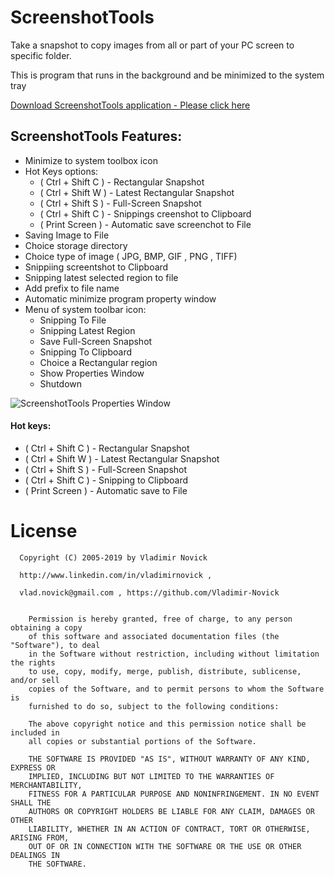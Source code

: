 # ScreenshotTools

Take a snapshot to copy images from all or part of your PC screen to specific folder.

This is program that runs in the background and be minimized to the system tray 

[Download ScreenshotTools application - Please click here ](https://github.com/Vladimir-Novick/ScreenshotTools/raw/master/src/Release/ScreenshotTools.exe)

## ScreenshotTools Features:

  * Minimize to system toolbox icon
  * Hot Keys options:
      * ( Ctrl + Shift  C ) - Rectangular Snapshot
      * ( Ctrl + Shift  W ) - Latest Rectangular Snapshot 
      * ( Ctrl + Shift  S ) - Full-Screen Snapshot
      * ( Ctrl + Shift  C ) - Snippings creenshot to Clipboard
      * ( Print Screen    ) - Automatic save screenchot to File
  * Saving Image to File
  * Choice storage directory
  * Choice type of image ( JPG, BMP, GIF , PNG , TIFF) 
  * Snippiing screentshot to Clipboard
  * Snipping latest selected region to file
  * Add prefix to file name 
  * Automatic minimize program property window
  * Menu of system toolbar icon:
    * Snipping To File
    * Snipping Latest Region
    * Save Full-Screen Snapshot
    * Snipping To Clipboard
    * Choice a Rectangular region
    * Show Properties Window
    * Shutdown


![ScreenshotTools Properties Window ](https://github.com/Vladimir-Novick/ScreenshotTools/raw/master/doc/properties_window.png)


#### Hot keys:
  * ( Ctrl + Shift  C ) - Rectangular Snapshot
  * ( Ctrl + Shift  W ) - Latest Rectangular Snapshot 
  * ( Ctrl + Shift  S ) - Full-Screen Snapshot
  * ( Ctrl + Shift  C ) - Snipping to Clipboard
  * ( Print Screen    ) - Automatic save to File



# License

      Copyright (C) 2005-2019 by Vladimir Novick 

      http://www.linkedin.com/in/vladimirnovick , 

      vlad.novick@gmail.com , https://github.com/Vladimir-Novick
		 

		Permission is hereby granted, free of charge, to any person obtaining a copy
		of this software and associated documentation files (the "Software"), to deal
		in the Software without restriction, including without limitation the rights
		to use, copy, modify, merge, publish, distribute, sublicense, and/or sell
		copies of the Software, and to permit persons to whom the Software is
		furnished to do so, subject to the following conditions:

		The above copyright notice and this permission notice shall be included in
		all copies or substantial portions of the Software.

		THE SOFTWARE IS PROVIDED "AS IS", WITHOUT WARRANTY OF ANY KIND, EXPRESS OR
		IMPLIED, INCLUDING BUT NOT LIMITED TO THE WARRANTIES OF MERCHANTABILITY,
		FITNESS FOR A PARTICULAR PURPOSE AND NONINFRINGEMENT. IN NO EVENT SHALL THE
		AUTHORS OR COPYRIGHT HOLDERS BE LIABLE FOR ANY CLAIM, DAMAGES OR OTHER
		LIABILITY, WHETHER IN AN ACTION OF CONTRACT, TORT OR OTHERWISE, ARISING FROM,
		OUT OF OR IN CONNECTION WITH THE SOFTWARE OR THE USE OR OTHER DEALINGS IN
		THE SOFTWARE. 

